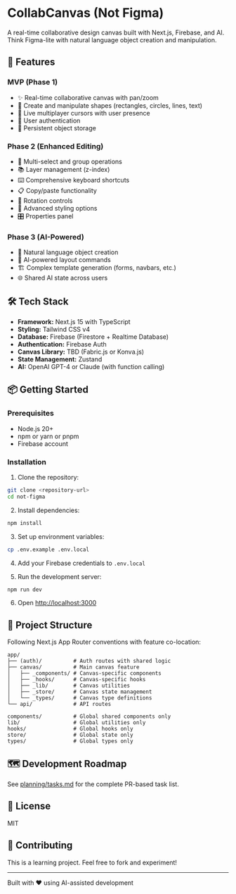 # CollabCanvas (Not Figma)

A real-time collaborative design canvas built with Next.js, Firebase, and AI. Think Figma-lite with natural language object creation and manipulation.

## 🚀 Features

### MVP (Phase 1)
- ✨ Real-time collaborative canvas with pan/zoom
- 🎨 Create and manipulate shapes (rectangles, circles, lines, text)
- 👥 Live multiplayer cursors with user presence
- 🔐 User authentication
- 💾 Persistent object storage

### Phase 2 (Enhanced Editing)
- 🎯 Multi-select and group operations
- 📚 Layer management (z-index)
- ⌨️ Comprehensive keyboard shortcuts
- 📋 Copy/paste functionality
- 🔄 Rotation controls
- 🎨 Advanced styling options
- 🎛️ Properties panel

### Phase 3 (AI-Powered)
- 🤖 Natural language object creation
- 🎯 AI-powered layout commands
- 🏗️ Complex template generation (forms, navbars, etc.)
- 🌐 Shared AI state across users

## 🛠️ Tech Stack

- **Framework:** Next.js 15 with TypeScript
- **Styling:** Tailwind CSS v4
- **Database:** Firebase (Firestore + Realtime Database)
- **Authentication:** Firebase Auth
- **Canvas Library:** TBD (Fabric.js or Konva.js)
- **State Management:** Zustand
- **AI:** OpenAI GPT-4 or Claude (with function calling)

## 📦 Getting Started

### Prerequisites

- Node.js 20+
- npm or yarn or pnpm
- Firebase account

### Installation

1. Clone the repository:
```bash
git clone <repository-url>
cd not-figma
```

2. Install dependencies:
```bash
npm install
```

3. Set up environment variables:
```bash
cp .env.example .env.local
```

4. Add your Firebase credentials to `.env.local`

5. Run the development server:
```bash
npm run dev
```

6. Open [http://localhost:3000](http://localhost:3000)

## 📁 Project Structure

Following Next.js App Router conventions with feature co-location:

```
app/
├── (auth)/          # Auth routes with shared logic
├── canvas/          # Main canvas feature
│   ├── _components/ # Canvas-specific components
│   ├── _hooks/      # Canvas-specific hooks
│   ├── _lib/        # Canvas utilities
│   ├── _store/      # Canvas state management
│   └── _types/      # Canvas type definitions
└── api/             # API routes

components/          # Global shared components only
lib/                 # Global utilities only
hooks/               # Global hooks only
store/               # Global state only
types/               # Global types only
```

## 🗺️ Development Roadmap

See [planning/tasks.md](planning/tasks.md) for the complete PR-based task list.

## 📝 License

MIT

## 🤝 Contributing

This is a learning project. Feel free to fork and experiment!

---

Built with ❤️ using AI-assisted development
